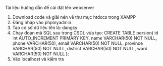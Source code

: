 Tài liệu hướng dẫn để cài đặt lên webserver
1. Download code và giải nén về thư mục htdocs trong XAMPP
2. Đăng nhập vào phpmyadmin
3. Tạo cơ sở dữ liệu tên là: dangky
4. Chạy đoạn mã SQL sau trong CSDL vừa tạo:
CREATE TABLE persion(
	id int AUTO_INCREMENT PRIMARY KEY,
    name VARCHAR(50) NOT NULL,
    phone VARCHAR(50),
    email VARCHAR(50) NOT NULL,
    province VARCHAR(50) NOT NULL,
    district VARCHAR(50) NOT NULL,
    ward VARCHAR(50) NOT NULL
);
5. Vào localhost và kiểm tra